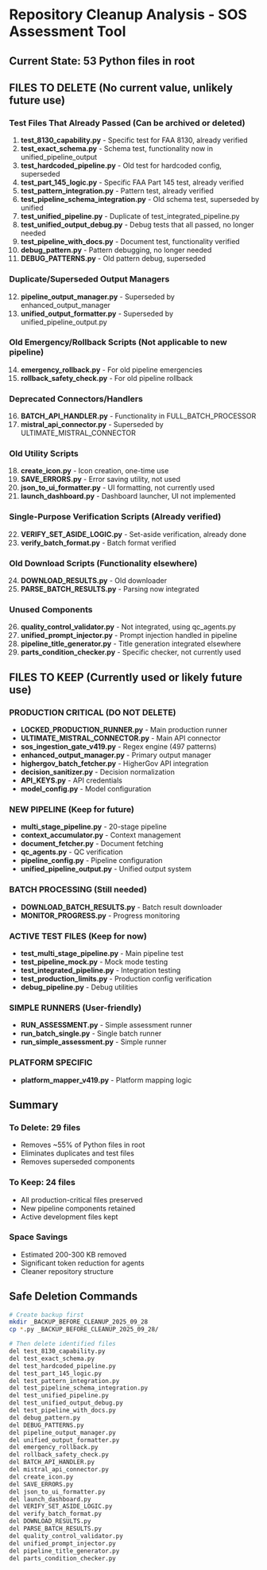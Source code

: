 # Repository Cleanup Analysis - SOS Assessment Tool

## Current State: 53 Python files in root

## FILES TO DELETE (No current value, unlikely future use)

### Test Files That Already Passed (Can be archived or deleted)
1. **test_8130_capability.py** - Specific test for FAA 8130, already verified
2. **test_exact_schema.py** - Schema test, functionality now in unified_pipeline_output
3. **test_hardcoded_pipeline.py** - Old test for hardcoded config, superseded
4. **test_part_145_logic.py** - Specific FAA Part 145 test, already verified
5. **test_pattern_integration.py** - Pattern test, already verified
6. **test_pipeline_schema_integration.py** - Old schema test, superseded by unified
7. **test_unified_pipeline.py** - Duplicate of test_integrated_pipeline.py
8. **test_unified_output_debug.py** - Debug tests that all passed, no longer needed
9. **test_pipeline_with_docs.py** - Document test, functionality verified
10. **debug_pattern.py** - Pattern debugging, no longer needed
11. **DEBUG_PATTERNS.py** - Old pattern debug, superseded

### Duplicate/Superseded Output Managers
12. **pipeline_output_manager.py** - Superseded by enhanced_output_manager
13. **unified_output_formatter.py** - Superseded by unified_pipeline_output.py

### Old Emergency/Rollback Scripts (Not applicable to new pipeline)
14. **emergency_rollback.py** - For old pipeline emergencies
15. **rollback_safety_check.py** - For old pipeline rollback

### Deprecated Connectors/Handlers
16. **BATCH_API_HANDLER.py** - Functionality in FULL_BATCH_PROCESSOR
17. **mistral_api_connector.py** - Superseded by ULTIMATE_MISTRAL_CONNECTOR

### Old Utility Scripts
18. **create_icon.py** - Icon creation, one-time use
19. **SAVE_ERRORS.py** - Error saving utility, not used
20. **json_to_ui_formatter.py** - UI formatting, not currently used
21. **launch_dashboard.py** - Dashboard launcher, UI not implemented

### Single-Purpose Verification Scripts (Already verified)
22. **VERIFY_SET_ASIDE_LOGIC.py** - Set-aside verification, already done
23. **verify_batch_format.py** - Batch format verified

### Old Download Scripts (Functionality elsewhere)
24. **DOWNLOAD_RESULTS.py** - Old downloader
25. **PARSE_BATCH_RESULTS.py** - Parsing now integrated

### Unused Components
26. **quality_control_validator.py** - Not integrated, using qc_agents.py
27. **unified_prompt_injector.py** - Prompt injection handled in pipeline
28. **pipeline_title_generator.py** - Title generation integrated elsewhere
29. **parts_condition_checker.py** - Specific checker, not currently used

## FILES TO KEEP (Currently used or likely future use)

### PRODUCTION CRITICAL (DO NOT DELETE)
- **LOCKED_PRODUCTION_RUNNER.py** - Main production runner
- **ULTIMATE_MISTRAL_CONNECTOR.py** - Main API connector
- **sos_ingestion_gate_v419.py** - Regex engine (497 patterns)
- **enhanced_output_manager.py** - Primary output manager
- **highergov_batch_fetcher.py** - HigherGov API integration
- **decision_sanitizer.py** - Decision normalization
- **API_KEYS.py** - API credentials
- **model_config.py** - Model configuration

### NEW PIPELINE (Keep for future)
- **multi_stage_pipeline.py** - 20-stage pipeline
- **context_accumulator.py** - Context management
- **document_fetcher.py** - Document fetching
- **qc_agents.py** - QC verification
- **pipeline_config.py** - Pipeline configuration
- **unified_pipeline_output.py** - Unified output system

### BATCH PROCESSING (Still needed)
- **DOWNLOAD_BATCH_RESULTS.py** - Batch result downloader
- **MONITOR_PROGRESS.py** - Progress monitoring

### ACTIVE TEST FILES (Keep for now)
- **test_multi_stage_pipeline.py** - Main pipeline test
- **test_pipeline_mock.py** - Mock mode testing
- **test_integrated_pipeline.py** - Integration testing
- **test_production_limits.py** - Production config verification
- **debug_pipeline.py** - Debug utilities

### SIMPLE RUNNERS (User-friendly)
- **RUN_ASSESSMENT.py** - Simple assessment runner
- **run_batch_single.py** - Single batch runner
- **run_simple_assessment.py** - Simple runner

### PLATFORM SPECIFIC
- **platform_mapper_v419.py** - Platform mapping logic

## Summary

### To Delete: 29 files
- Removes ~55% of Python files in root
- Eliminates duplicates and test files
- Removes superseded components

### To Keep: 24 files
- All production-critical files preserved
- New pipeline components retained
- Active development files kept

### Space Savings
- Estimated 200-300 KB removed
- Significant token reduction for agents
- Cleaner repository structure

## Safe Deletion Commands

```bash
# Create backup first
mkdir _BACKUP_BEFORE_CLEANUP_2025_09_28
cp *.py _BACKUP_BEFORE_CLEANUP_2025_09_28/

# Then delete identified files
del test_8130_capability.py
del test_exact_schema.py
del test_hardcoded_pipeline.py
del test_part_145_logic.py
del test_pattern_integration.py
del test_pipeline_schema_integration.py
del test_unified_pipeline.py
del test_unified_output_debug.py
del test_pipeline_with_docs.py
del debug_pattern.py
del DEBUG_PATTERNS.py
del pipeline_output_manager.py
del unified_output_formatter.py
del emergency_rollback.py
del rollback_safety_check.py
del BATCH_API_HANDLER.py
del mistral_api_connector.py
del create_icon.py
del SAVE_ERRORS.py
del json_to_ui_formatter.py
del launch_dashboard.py
del VERIFY_SET_ASIDE_LOGIC.py
del verify_batch_format.py
del DOWNLOAD_RESULTS.py
del PARSE_BATCH_RESULTS.py
del quality_control_validator.py
del unified_prompt_injector.py
del pipeline_title_generator.py
del parts_condition_checker.py
```